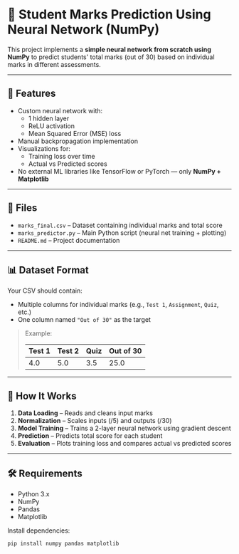# 🎯 Student Marks Prediction Using Neural Network (NumPy)

This project implements a **simple neural network from scratch using NumPy** to predict students' total marks (out of 30) based on individual marks in different assessments.

---

## 🚀 Features

- Custom neural network with:
  - 1 hidden layer
  - ReLU activation
  - Mean Squared Error (MSE) loss
- Manual backpropagation implementation
- Visualizations for:
  - Training loss over time
  - Actual vs Predicted scores
- No external ML libraries like TensorFlow or PyTorch — only **NumPy + Matplotlib**

---

## 📁 Files

- `marks_final.csv` – Dataset containing individual marks and total score
- `marks_predictor.py` – Main Python script (neural net training + plotting)
- `README.md` – Project documentation

---

## 📊 Dataset Format

Your CSV should contain:
- Multiple columns for individual marks (e.g., `Test 1`, `Assignment`, `Quiz`, etc.)
- One column named `"Out of 30"` as the target

> Example:
>
> | Test 1 | Test 2 | Quiz | Out of 30 |
> |--------|--------|------|------------|
> | 4.0    | 5.0    | 3.5  | 25.0       |

---

## 🧠 How It Works

1. **Data Loading** – Reads and cleans input marks
2. **Normalization** – Scales inputs (/5) and outputs (/30)
3. **Model Training** – Trains a 2-layer neural network using gradient descent
4. **Prediction** – Predicts total score for each student
5. **Evaluation** – Plots training loss and compares actual vs predicted scores

---

## 🛠️ Requirements

- Python 3.x
- NumPy
- Pandas
- Matplotlib

Install dependencies:

```bash
pip install numpy pandas matplotlib
